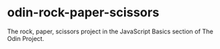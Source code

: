 # odin-rock-paper-scissors
The rock, paper, scissors project in the JavaScript Basics section of The Odin Project.
